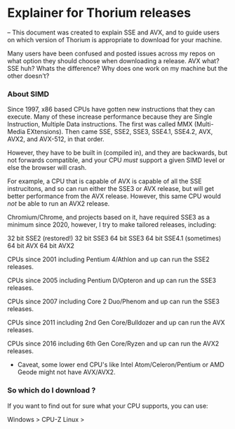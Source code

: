 # Explainer for Thorium releases

 &ndash; This document was created to explain SSE and AVX, and to guide users on which 
   version of Thorium is appropriate to download for your machine.

Many users have been confused and posted issues across my repos on what option they should choose when downloading a release. 
AVX what? SSE huh? Whats the difference? Why does one work on my machine but the other doesn't?

### About SIMD

Since 1997, x86 based CPUs have gotten new instructions that they can execute. Many of these
increase performance because they are Single Instruction, Multiple Data instructions. The first was called 
MMX (Multi-Media EXtensions). Then came SSE, SSE2, SSE3, SSE4.1, SSE4.2, AVX, AVX2, and AVX-512, in that order.

However, they have to be built in (compiled in), and they are backwards, but not forwards compatible, and your CPU *must* support a given SIMD 
level or else the browser will crash.

For example, a CPU that is capable of AVX is capable of all the SSE instrucitons, and so can run either the SSE3 or AVX release, but will get better 
performance from the AVX release. However, this same CPU would *not* be able to run an AVX2 release.

Chromium/Chrome, and projects based on it, have required SSE3 as a minimum since 2020, however, I try to make tailored releases, including:

32 bit SSE2 (restored!)
32 bit SSE3
64 bit SSE3
64 bit SSE4.1 (sometimes)
64 bit AVX
64 bit AVX2

CPUs since 2001 including Pentium 4/Athlon and up can run the SSE2 releases.

CPUs since 2005 including Pentium D/Opteron and up can run the SSE3 releases.

CPUs since 2007 including Core 2 Duo/Phenom and up can run the SSE3 releases.

CPUs since 2011 including 2nd Gen Core/Bulldozer and up can run the AVX releases.

CPUs since 2016 including 6th Gen Core/Ryzen and up can run the AVX2 releases.

 - Caveat, some lower end CPU's like Intel Atom/Celeron/Pentium or AMD Geode might not have AVX/AVX2.

### So which do I download ?

If you want to find out for sure what your CPU supports, you can use:

Windows > CPU-Z
Linux > 

